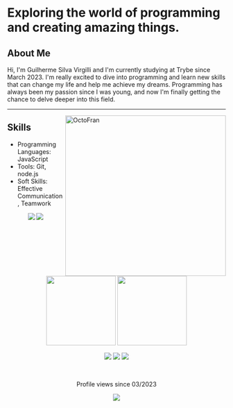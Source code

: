 # Exploring the world of programming and creating amazing things.
## About Me
Hi, I'm Guilherme Silva Virgilli and I'm currently studying at Trybe since March 2023. I'm really excited to dive into programming and learn new skills that can change my life and help me achieve my dreams. Programming has always been my passion since I was young, and now I'm finally getting the chance to delve deeper into this field.


<hr />
<img src="https://media.tenor.com/R_WseIIwQ8QAAAAC/beavis-computer.gif" width="370px" align="right" alt="OctoFran">

## Skills

- Programming Languages: JavaScript
- Tools: Git, node.js
- Soft Skills: Effective Communication, Teamwork



<p align="center">
  <img src="https://img.shields.io/badge/-JavaScript-yellow?style=flat&logo=javascript&logoColor=white">
  <img src="https://img.shields.io/badge/-Git-orange?style=flat&logo=git&logoColor=white">
</p>
<br><br><br><br><br>

<div align="center">

</div>
<br>
<div align="center">
    <img height="160em" src="https://github-readme-stats.vercel.app/api?username=gsvirgilli&theme=algolia&show_icons=true">
    <img height="160em" src="https://github-readme-stats.vercel.app/api/top-langs?username=gsvirgilli&hide=html,scss,stylus,blade,jupyter%20notebook,python,css,shell,batchfile,dockerfile,typescript&theme=algolia&show_icons=true">
</div>


<div  align="center">

<a href="https://gsvirgilli.github.io" target="_blank"><img src="https://img.shields.io/badge/Portfolio-%23000000.svg?style=for-the-badge&logo=firefox&logoColor=#FF7139" target="_blank"></a>
<a href = "mailto:gsvirgilli@gmail.com"><img src="https://img.shields.io/badge/Gmail-D14836?style=for-the-badge&logo=gmail&logoColor=white" target="_blank"></a>
<a href="https://www.linkedin.com/in/gsvirgilli" target="_blank"><img src="https://img.shields.io/badge/-LinkedIn-%230077B5?style=for-the-badge&logo=linkedin&logoColor=white" target="_blank"></a>   
    
</div>

<div align=center>
    <br>
<p>Profile views since 03/2023</p>   
 <p><img alingn="center" src="https://profile-counter.glitch.me/gsvirgilli/count.svg"></p>
    
 </div>
